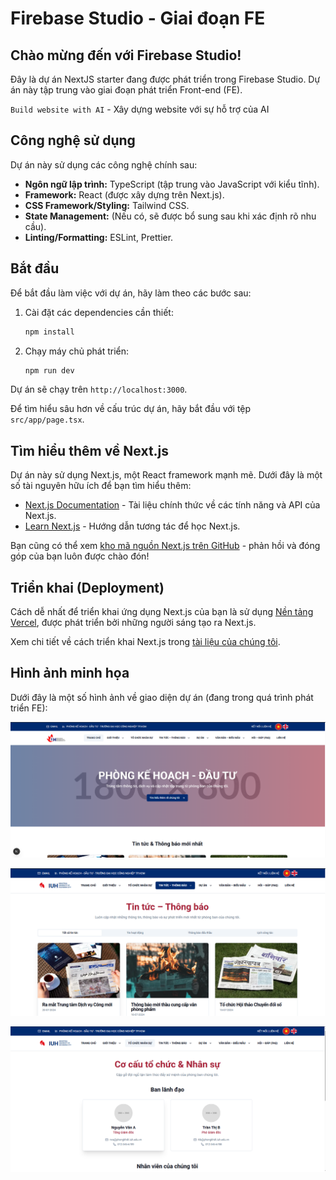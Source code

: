# Firebase Studio - Giai đoạn FE

## Chào mừng đến với Firebase Studio!

Đây là dự án NextJS starter đang được phát triển trong Firebase Studio. Dự án này tập trung vào giai đoạn phát triển Front-end (FE).

`Build website with AI` - Xây dựng website với sự hỗ trợ của AI

## Công nghệ sử dụng

Dự án này sử dụng các công nghệ chính sau:

-   **Ngôn ngữ lập trình:** TypeScript (tập trung vào JavaScript với kiểu tĩnh).
-   **Framework:** React (được xây dựng trên Next.js).
-   **CSS Framework/Styling:** Tailwind CSS.
-   **State Management:** (Nếu có, sẽ được bổ sung sau khi xác định rõ nhu cầu).
-   **Linting/Formatting:** ESLint, Prettier.

## Bắt đầu

Để bắt đầu làm việc với dự án, hãy làm theo các bước sau:

1.  Cài đặt các dependencies cần thiết:

    ```bash
    npm install
    ```

2.  Chạy máy chủ phát triển:

    ```bash
    npm run dev
    ```

Dự án sẽ chạy trên `http://localhost:3000`.

Để tìm hiểu sâu hơn về cấu trúc dự án, hãy bắt đầu với tệp `src/app/page.tsx`.

## Tìm hiểu thêm về Next.js

Dự án này sử dụng Next.js, một React framework mạnh mẽ. Dưới đây là một số tài nguyên hữu ích để bạn tìm hiểu thêm:

-   [Next.js Documentation](https://nextjs.org/docs) - Tài liệu chính thức về các tính năng và API của Next.js.
-   [Learn Next.js](https://nextjs.org/learn) - Hướng dẫn tương tác để học Next.js.

Bạn cũng có thể xem [kho mã nguồn Next.js trên GitHub](https://github.com/vercel/next.js/) - phản hồi và đóng góp của bạn luôn được chào đón!

## Triển khai (Deployment)

Cách dễ nhất để triển khai ứng dụng Next.js của bạn là sử dụng [Nền tảng Vercel](https://vercel.com/new?utm_medium=default-template&filter=next.js&utm_source=create-next-app&utm_campaign=create-next-app-readme), được phát triển bởi những người sáng tạo ra Next.js.

Xem chi tiết về cách triển khai Next.js trong [tài liệu của chúng tôi](https://nextjs.org/docs/deployment).

## Hình ảnh minh họa

Dưới đây là một số hình ảnh về giao diện dự án (đang trong quá trình phát triển FE):

![Giao diện trang chủ](/public/images/image.png)

![Một phần khác của giao diện](/public/images/image-1.png)

![Ví dụ về components](/public/images/image-2.png)

